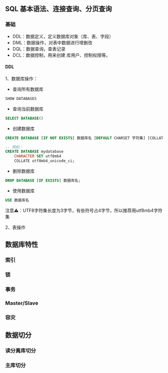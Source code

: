 ## SQL 基本语法、连接查询、分页查询

### 基础

* DDL：数据定义，定义数据库对象（库、表、字段）
* DML：数据操作，对表中数据进行增删改
* DQL：数据查询，查表记录
* DCL：数据控制，用来创建 库用户、控制权限等。

#### DDL

1、数据库操作：

* 查询所有数据库

```sql
SHOW DATABASES
```

* 查询当前数据库

```sql
SELECT DATABASE()
```

* 创建数据库

```sql
CREATE DATABASE [IF NOT EXISTS] 数据库名 [DEFAULT CHARSET 字符集] [COLLATE 排序规则]；

-- 例如：
CREATE DATABASE mydatabase
    CHARACTER SET utf8mb4
    COLLATE utf8mb4_unicode_ci;
```

* 删除数据库

```sql
DROP DATABASE [IF EXISTS] 数据库名;
```

* 使用数据库

```sql
USE 数据库名
```

注意⚠️：UTF8字符集长度为3字节，有些符号占4字节，所以推荐用utf8mb4字符集

2、表操作



## 数据库特性

### 索引



### 锁



### 事务



### Master/Slave





### 容灾









## 数据切分

### 读分离库切分



### 主库切分





